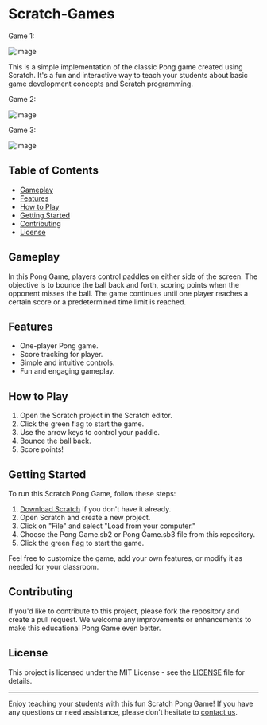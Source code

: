 # Scratch-Games
Game 1:

![image](https://github.com/VagelisKormazos/Scratch-Games/assets/100516014/470ee207-5c6d-4b2b-94de-2262cc8d7e56)

This is a simple implementation of the classic Pong game created using Scratch. It's a fun and interactive way to teach your students about basic game development concepts and Scratch programming.

Game 2:

![image](https://github.com/VagelisKormazos/Scratch-Games/assets/100516014/df86871d-8dcc-46e7-b1b9-f25abdecb3b1)

Game 3:

![image](https://github.com/VagelisKormazos/Scratch-Games/assets/100516014/3f71b87b-42c8-40ef-a2ae-1352dd049d2b)


## Table of Contents
- [Gameplay](#gameplay)
- [Features](#features)
- [How to Play](#how-to-play)
- [Getting Started](#getting-started)
- [Contributing](#contributing)
- [License](#license)

## Gameplay

In this Pong Game, players control paddles on either side of the screen. The objective is to bounce the ball back and forth, scoring points when the opponent misses the ball. The game continues until one player reaches a certain score or a predetermined time limit is reached.

## Features

- One-player Pong game.
- Score tracking for player.
- Simple and intuitive controls.
- Fun and engaging gameplay.

## How to Play

1. Open the Scratch project in the Scratch editor.
2. Click the green flag to start the game.
3. Use the arrow keys to control your paddle.
4. Bounce the ball back.
5. Score points!
   
## Getting Started

To run this Scratch Pong Game, follow these steps:

1. [Download Scratch](https://scratch.mit.edu/download) if you don't have it already.
2. Open Scratch and create a new project.
3. Click on "File" and select "Load from your computer."
4. Choose the Pong Game.sb2 or Pong Game.sb3 file from this repository.
5. Click the green flag to start the game.

Feel free to customize the game, add your own features, or modify it as needed for your classroom.

## Contributing

If you'd like to contribute to this project, please fork the repository and create a pull request. We welcome any improvements or enhancements to make this educational Pong Game even better.

## License

This project is licensed under the MIT License - see the [LICENSE](LICENSE) file for details.

---

Enjoy teaching your students with this fun Scratch Pong Game! If you have any questions or need assistance, please don't hesitate to [contact us](mailto:youremail@example.com).



